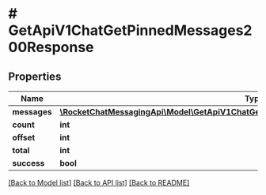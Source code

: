 # # GetApiV1ChatGetPinnedMessages200Response

## Properties

Name | Type | Description | Notes
------------ | ------------- | ------------- | -------------
**messages** | [**\RocketChatMessagingApi\Model\GetApiV1ChatGetPinnedMessages200ResponseMessagesInner[]**](GetApiV1ChatGetPinnedMessages200ResponseMessagesInner.md) |  | [optional]
**count** | **int** |  | [optional]
**offset** | **int** |  | [optional]
**total** | **int** |  | [optional]
**success** | **bool** |  | [optional]

[[Back to Model list]](../../README.md#models) [[Back to API list]](../../README.md#endpoints) [[Back to README]](../../README.md)
